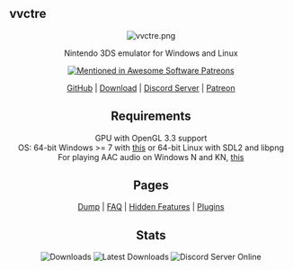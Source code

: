 ## vvctre

<div align="center">

![vvctre.png](https://i.imgur.com/2VtlMGp.png)

Nintendo 3DS emulator for Windows and Linux

[![Mentioned in Awesome Software Patreons](https://awesome.re/mentioned-badge.svg)](https://github.com/uraimo/awesome-software-patreons)

[GitHub](https://github.com/vvanelslande/vvctre) |
[Download](https://github.com/vvanelslande/vvctre/releases) |
[Discord Server](https://discord.gg/hVxCyb5) |
[Patreon](https://www.patreon.com/vvctre)  

## Requirements 
GPU with OpenGL 3.3 support  
OS: 64-bit Windows >= 7 with [this](https://aka.ms/vs/16/release/vc_redist.x64.exe) or 64-bit Linux with SDL2 and libpng  
For playing AAC audio on Windows N and KN, [this](https://support.microsoft.com/en-us/help/3145500/media-feature-pack-list-for-windows-n-editions)

## Pages

[Dump](https://vvanelslande.github.io/vvctre/Dump) |
[FAQ](https://vvanelslande.github.io/vvctre/FAQ) |
[Hidden Features](https://vvanelslande.github.io/vvctre/Hidden-Features) |
[Plugins](https://vvanelslande.github.io/vvctre/Plugins)

## Stats

![Downloads](https://img.shields.io/github/downloads/vvanelslande/vvctre/total?label=Downloads&color=brightgreen&labelColor=brightgreen)
![Latest Downloads](https://img.shields.io/github/downloads/vvanelslande/vvctre/latest/total?label=Latest%20Downloads&color=brightgreen&labelColor=brightgreen)
![Discord Server Online](https://img.shields.io/discord/692523028046676048?label=Discord%20Server&color=brightgreen&labelColor=brightgreen)

</div>